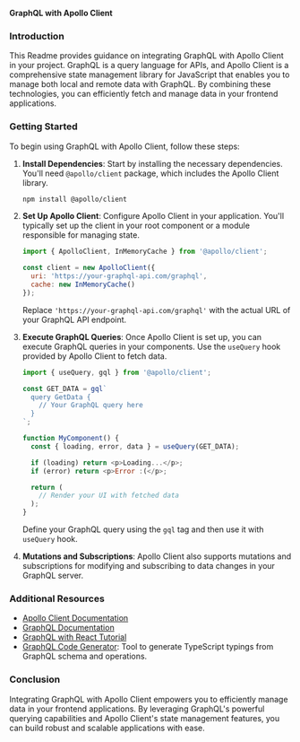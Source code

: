 **GraphQL with Apollo Client**

### Introduction
This Readme provides guidance on integrating GraphQL with Apollo Client in your project. GraphQL is a query language for APIs, and Apollo Client is a comprehensive state management library for JavaScript that enables you to manage both local and remote data with GraphQL. By combining these technologies, you can efficiently fetch and manage data in your frontend applications.

### Getting Started
To begin using GraphQL with Apollo Client, follow these steps:

1. **Install Dependencies**: Start by installing the necessary dependencies. You'll need `@apollo/client` package, which includes the Apollo Client library.

   ```bash
   npm install @apollo/client
   ```

2. **Set Up Apollo Client**: Configure Apollo Client in your application. You'll typically set up the client in your root component or a module responsible for managing state.

   ```javascript
   import { ApolloClient, InMemoryCache } from '@apollo/client';

   const client = new ApolloClient({
     uri: 'https://your-graphql-api.com/graphql',
     cache: new InMemoryCache()
   });
   ```

   Replace `'https://your-graphql-api.com/graphql'` with the actual URL of your GraphQL API endpoint.

3. **Execute GraphQL Queries**: Once Apollo Client is set up, you can execute GraphQL queries in your components. Use the `useQuery` hook provided by Apollo Client to fetch data.

   ```javascript
   import { useQuery, gql } from '@apollo/client';

   const GET_DATA = gql`
     query GetData {
       // Your GraphQL query here
     }
   `;

   function MyComponent() {
     const { loading, error, data } = useQuery(GET_DATA);

     if (loading) return <p>Loading...</p>;
     if (error) return <p>Error :(</p>;

     return (
       // Render your UI with fetched data
     );
   }
   ```

   Define your GraphQL query using the `gql` tag and then use it with `useQuery` hook.

4. **Mutations and Subscriptions**: Apollo Client also supports mutations and subscriptions for modifying and subscribing to data changes in your GraphQL server.

### Additional Resources
- [Apollo Client Documentation](https://www.apollographql.com/docs/react/)
- [GraphQL Documentation](https://graphql.org/learn/)
- [GraphQL with React Tutorial](https://www.apollographql.com/docs/react/get-started/)
- [GraphQL Code Generator](https://graphql-code-generator.com/): Tool to generate TypeScript typings from GraphQL schema and operations.

### Conclusion
Integrating GraphQL with Apollo Client empowers you to efficiently manage data in your frontend applications. By leveraging GraphQL's powerful querying capabilities and Apollo Client's state management features, you can build robust and scalable applications with ease.
